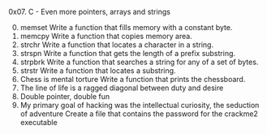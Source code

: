 0x07. C - Even more pointers, arrays and strings 

0. memset Write a function that fills memory with a constant byte.
1. memcpy Write a function that copies memory area.
2. strchr Write a function that locates a character in a string.
3. strspn Write a function that gets the length of a prefix substring.
4. strpbrk Write a function that searches a string for any of a set of bytes.
5. strstr Write a function that locates a substring.
6. Chess is mental torture Write a function that prints the chessboard.
7. The line of life is a ragged diagonal between duty and desire 
8. Double pointer, double fun
9. My primary goal of hacking was the intellectual curiosity, the seduction of adventure Create a file that contains the password for the crackme2 executable
